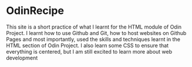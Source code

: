 # OdinRecipe
This site is a short practice of what I learnt for the HTML module of Odin Project. I learnt how to use Github and Git, how to host websites on Github Pages and most importantly, used the skills and techniques learnt in the HTML section of Odin Project. I also learn some CSS to ensure that everything is centered, but I am still excited to learn more about web development